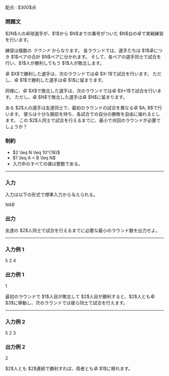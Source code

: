 
<div>

<span>

<span>

<p>
配点 : $300$点
</p>

<div>

<section>

### **問題文**

<p>
$2N$人の卓球選手が、$1$から $N$までの番号がついた $N$台の卓で実戦練習を行います。
</p>

<p>
練習は複数の 
<em>
ラウンド
</em>
からなります。
各ラウンドでは、選手たちは $1$卓につき $1$ペアの合計 $N$ペアに分かれます。
そして、各ペアの選手同士で試合を行い、$1$人が勝利してもう $1$人が敗北します。
</p>

<p>
卓 $X$で勝利した選手は、次のラウンドでは卓 $X-1$で試合を行います。
ただし、卓 $1$で勝利した選手は卓 $1$に留まります。
</p>

<p>
同様に、卓 $X$で敗北した選手は、次のラウンドでは卓 $X+1$で試合を行います。
ただし、卓 $N$で敗北した選手は卓 $N$に留まります。
</p>

<p>
ある $2$人の選手は友達同士で、最初のラウンドの試合を異なる卓 $A, B$で行います。
彼らは十分な腕前を持ち、各試合での自分の勝敗を自由に操れるとします。
この $2$人同士で試合を行えるまでに、最小で何回のラウンドが必要でしょうか？
</p>

</section>

</div>

<div>

<section>

### **制約**

<ul>

<li>
$2 \leq N \leq 10^{18}$
</li>

<li>
$1 \leq A < B \leq N$
</li>

<li>
入力中のすべての値は整数である。
</li>

</ul>

</section>

</div>

---

<div>

<div>

<section>

### **入力**

<p>
入力は以下の形式で標準入力から与えられる。
</p>

<div>

$N$$A$$B$
</div>

</section>

</div>

<div>

<section>

### **出力**

<p>
友達の $2$人同士で試合を行えるまでに必要な最小のラウンド数を出力せよ。
</p>

</section>

</div>

</div>

---

<div>

<section>

### **入力例 1**

<div>

5 2 4

</div>

</section>

</div>

<div>

<section>

### **出力例 1**

<div>

1

</div>

<p>
最初のラウンドで $1$人目が敗北して $2$人目が勝利すると、$2$人とも卓 $3$に移動し、次のラウンドでは彼ら同士で試合を行えます。
</p>

</section>

</div>

---

<div>

<section>

### **入力例 2**

<div>

5 2 3

</div>

</section>

</div>

<div>

<section>

### **出力例 2**

<div>

2

</div>

<p>
$2$人とも $2$連続で勝利すれば、両者とも卓 $1$に移れます。
</p>

</section>

</div>

</span>

</span>

</div>
